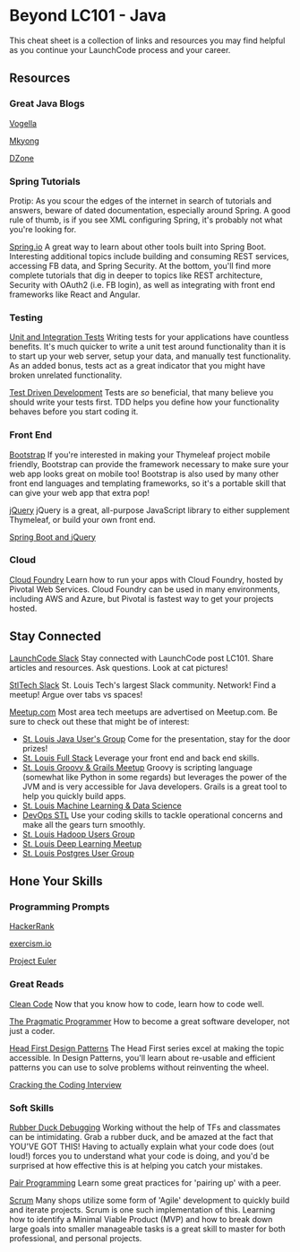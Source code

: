 # Beyond LC101 - Java

This cheat sheet is a collection of links and resources you may find helpful as you continue your LaunchCode process and your career.

## Resources

### Great Java Blogs

[Vogella](http://www.vogella.com/tutorials/java.html)

[Mkyong](https://www.mkyong.com/)

[DZone](https://dzone.com/java-jdk-development-tutorials-tools-news)

### Spring Tutorials

Protip: As you scour the edges of the internet in search of tutorials and answers, beware of dated documentation, especially around Spring. A good rule of thumb, is if you see XML configuring Spring, it's probably not what you're looking for.

[Spring.io](http://spring.io/guides) A great way to learn about other tools built into Spring Boot. Interesting additional topics include building and consuming REST services, accessing FB data, and Spring Security. At the bottom, you'll find more complete tutorials that dig in deeper to topics like REST architecture, Security with OAuth2 (i.e. FB login), as well as integrating with front end frameworks like React and Angular.

### Testing

[Unit and Integration Tests](https://dzone.com/articles/unit-and-integration-tests-in-spring-boot) Writing tests for your applications have countless benefits. It's much quicker to write a unit test around functionality than it is to start up your web server, setup your data, and manually test functionality. As an added bonus, tests act as a great indicator that you might have broken unrelated functionality.

[Test Driven Development](http://agiledata.org/essays/tdd.html) Tests are _so_ beneficial, that many believe you should write your tests first. TDD helps you define how your functionality behaves before you start coding it.

### Front End

[Bootstrap](http://getbootstrap.com/) If you're interested in making your Thymeleaf project mobile friendly, Bootstrap can provide the framework necessary to make sure your web app looks great on mobile too! Bootstrap is also used by many other front end languages and templating frameworks, so it's a portable skill that can give your web app that extra pop!

[jQuery](https://jquery.com/) jQuery is a great, all-purpose JavaScript library to either supplement Thymeleaf, or build your own front end.

[Spring Boot and jQuery](https://spring.io/guides/gs/spring-boot-cli-and-js/)

### Cloud

[Cloud Foundry](https://pivotal.io/platform/pcf-tutorials/getting-started-with-pivotal-cloud-foundry/introduction) Learn how to run your apps with Cloud Foundry, hosted by Pivotal Web Services. Cloud Foundry can be used in many environments, including AWS and Azure, but Pivotal is fastest way to get your projects hosted.

## Stay Connected

[LaunchCode Slack](https://launchcode-community.herokuapp.com/) Stay connected with LaunchCode post LC101. Share articles and resources. Ask questions. Look at cat pictures!

[StlTech Slack](https://stltech.herokuapp.com/) St. Louis Tech's largest Slack community. Network! Find a meetup! Argue over tabs vs spaces!

[Meetup.com](www.foo.com) Most area tech meetups are advertised on Meetup.com. Be sure to check out these that might be of interest:

* [St. Louis Java User's Group](https://www.meetup.com/GatewayJUG/) Come for the presentation, stay for the door prizes!
* [St. Louis Full Stack](https://www.meetup.com/SaintLouis_FullStack_WebDevelopment/) Leverage your front end and back end skills.
* [St. Louis Groovy & Grails Meetup](https://www.meetup.com/st-louis-groovy-and-grails-meetup/) Groovy is scripting language (somewhat like Python in some regards) but leverages the power of the JVM and is very accessible for Java developers. Grails is a great tool to help you quickly build apps.
* [St. Louis Machine Learning & Data Science](https://www.meetup.com/St-Louis-Machine-Learning/)
* [DevOps STL](https://www.meetup.com/DevOps-STL/) Use your coding skills to tackle operational concerns and make all the gears turn smoothly.
* [St. Louis Hadoop Users Group](https://www.meetup.com/St-Louis-Hadoop-Users-Group/)
* [St. Louis Deep Learning Meetup](https://www.meetup.com/Saint-Louis-Deep-Learning-Meetup/)
* [St. Louis Postgres User Group](https://www.meetup.com/St-Louis-Postgres-User-Group/)


## Hone Your Skills

### Programming Prompts

[HackerRank](https://www.hackerrank.com/)

[exercism.io](http://exercism.io/)

[Project Euler](https://projecteuler.net/)

### Great Reads

[Clean Code](https://smile.amazon.com/dp/0132350882/ref=wl_it_dp_o_pd_nS_ttl?_encoding=UTF8&colid=1RLJ633KTNB8F&coliid=I3CB117REXGCVA) Now that you know how to code, learn how to code well.

[The Pragmatic Programmer](https://smile.amazon.com/dp/020161622X/ref=wl_it_dp_o_pC_nS_ttl?_encoding=UTF8&colid=1RLJ633KTNB8F&coliid=ILKBPVXKAL1S5) How to become a great software developer, not just a coder.

[Head First Design Patterns](https://smile.amazon.com/Head-First-Design-Patterns-Brain-Friendly/dp/0596007124/ref=sr_1_1?s=books&ie=UTF8&qid=1492049981&sr=1-1&keywords=head+first+design+patterns) The Head First series excel at making the topic accessible. In Design Patterns, you'll learn about re-usable and efficient patterns you can use to solve problems without reinventing the wheel.

[Cracking the Coding Interview](https://smile.amazon.com/dp/0984782850/ref=rdr_ext_tmb)

### Soft Skills

[Rubber Duck Debugging](https://rubberduckdebugging.com/) Working without the help of TFs and classmates can be intimidating. Grab a rubber duck, and be amazed at the fact that YOU'VE GOT THIS! Having to actually explain what your code does (out loud!) forces you to understand what your code is doing, and you'd be surprised at how effective this is at helping you catch your mistakes.

[Pair Programming](https://www.thoughtworks.com/insights/blog/effective-navigation-in-pair-programming) Learn some great practices for 'pairing up' with a peer.

[Scrum](https://www.youtube.com/watch?v=TRcReyRYIMg) Many shops utilize some form of 'Agile' development to quickly build and iterate projects. Scrum is one such implementation of this. Learning how to identify a Minimal Viable Product (MVP) and how to break down large goals into smaller manageable tasks is a great skill to master for both professional, and personal projects.
